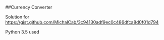 ##Currency Converter

Solution for 
https://gist.github.com/MichalCab/3c94130adf9ec0c486dfca8d0f01d794

Python 3.5 used
